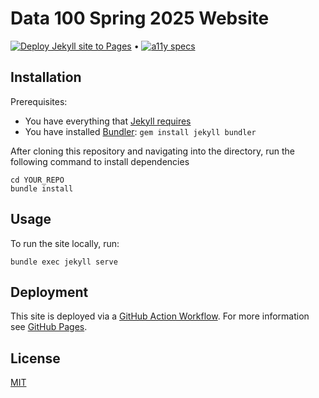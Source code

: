 # Data 100 Spring 2025 Website

[![Deploy Jekyll site to Pages](https://github.com/DS-100/sp25/actions/workflows/jekyll.yml/badge.svg)](https://github.com/DS-100/sp25/actions/workflows/jekyll.yml) •
[![a11y specs](https://github.com/DS-100/sp25/actions/workflows/rspec.yml/badge.svg)](https://github.com/DS-100/sp25/actions/workflows/rspec.yml)


## Installation

Prerequisites:

- You have everything that [Jekyll requires](https://jekyllrb.com/docs/installation/)
- You have installed [Bundler](https://bundler.io/): `gem install jekyll bundler`

After cloning this repository and navigating into the directory, run the following command to install dependencies
```
cd YOUR_REPO
bundle install
```

## Usage

To run the site locally, run:

```
bundle exec jekyll serve
```

## Deployment

This site is deployed via a [GitHub Action Workflow](.github/workflows/jekyll.yml). For more information see [GitHub Pages](https://docs.github.com/en/pages/setting-up-a-github-pages-site-with-jekyll/about-github-pages-and-jekyll).

## License

[MIT](LICENSE)
